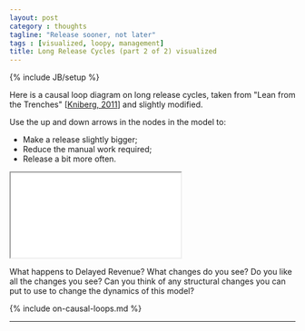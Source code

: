 ```yaml
---
layout: post
category : thoughts
tagline: "Release sooner, not later"
tags : [visualized, loopy, management]
title: Long Release Cycles (part 2 of 2) visualized
---
```


{% include JB/setup %}

Here is a causal loop diagram on long release cycles, 
taken from "Lean from the Trenches" 
[[Kniberg, 2011]] and slightly modified.

Use the up and down arrows in the nodes in the model to:

 * Make a release slightly bigger;
 * Reduce the manual work required;
 * Release a bit more often.

<iframe class="loopy" src="{% include loopy_url %}?embed=1&data=[[[3,375,115,0.5,%22Delayed%2520Revenue%22,0],[4,815,114,0.5,%22Loss%2520of%2520Customers%22,0],[5,602,152,0.5,%22Long%2520Release%2520Cycle%22,1],[11,841,295,0.5,%22Release%2520seldom%22,1],[12,514,303,0.5,%22Big%2520Releases%22,1],[13,515,529,0.5,%22Release%2520Effort%22,1],[14,854,528,0.5,%22Release%2520Costs%22,1],[15,244,541,0.5,%22Release%2520Manually%22,1]],[[5,3,-4,1,0],[5,4,-23,1,0],[11,5,30,1,0],[5,12,-43,1,0],[12,13,14,1,0],[13,14,-12,1,0],[14,11,-17,1,0],[15,13,20,1,0]],[],15%5D"></iframe>

What happens to Delayed Revenue? What changes do you see? 
Do you like all the changes you see?
Can you think of any structural changes 
you can put to use to change the dynamics of this model?

{% include on-causal-loops.md %}


---

 [loopy]: http://ncase.me/loopy/
 [Kniberg, 2011]: http://my.safaribooksonline.com/book/project-management/9781941222935